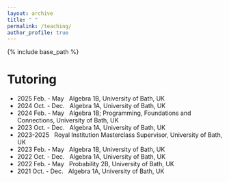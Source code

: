 ```yaml
---
layout: archive
title: " "
permalink: /teaching/
author_profile: true
---
```


{% include base_path %}

Tutoring
====
* 2025 Feb. - May  &nbsp; Algebra 1B, University of Bath, UK
* 2024 Oct. - Dec. &nbsp; Algebra 1A, University of Bath, UK
* 2024 Feb. - May  &nbsp; Algebra 1B; Programming, Foundations and Connections, University of Bath, UK
* 2023 Oct. - Dec. &nbsp; Algebra 1A, University of Bath, UK
* 2023-2025 &nbsp; Royal Institution Masterclass Supervisor, University of Bath, UK
* 2023 Feb. - May  &nbsp; Algebra 1B, University of Bath, UK
* 2022 Oct. - Dec. &nbsp; Algebra 1A, University of Bath, UK
* 2022 Feb. - May  &nbsp; Probability 2B, University of Bath, UK
* 2021 Oct. - Dec. &nbsp; Algebra 1A, University of Bath, UK
